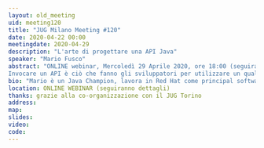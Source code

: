 ```yaml
---
layout: old_meeting
uid: meeting120
title: "JUG Milano Meeting #120"
date: 2020-04-22 00:00
meetingdate: 2020-04-29
description: "L'arte di progettare una API Java"
speaker: "Mario Fusco"
abstract: "ONLINE webinar, Mercoledì 29 Aprile 2020, ore 18:00 (seguiranno dettagli)<br/>
Invocare un API è ciò che fanno gli sviluppatori per utilizzare un qualsiasi software sviluppato da terze parti. Una API stabilisce un contratto tra questi sviluppatori ed i progettisti del software che espone i propri servizi attraverso quell'API. Infatti il nostro software non funziona in isolamento, ma diviene utile solo quando interagisce con altro software scritto da altri. Ciò implica che quando scriviamo software non siamo solo consumatori delle API altrui, ma anche fornitori delle nostre ed è questa la ragione per cui dovremmo conoscere i prinicipi e le tecniche per sviluppare API che siano piacevoli da usare. Durante questa presentazione verrano mostrati diversi esempi, tratti dal mondo reale e anche dalle standard library di Java, di buone o cattive scelte di design. Discuteremo quali sono le caratteristiche che una buona API deve avere, quali consistanza e semplicità di comprensione e di utilizzo, insieme ad alcuni principi che deve rispettare quali quello della minima sorpresa, scoprendo come ottenerle in Java."
bio: "Mario è un Java Champion, lavora in Red Hat come principal software engineer e project lead di Drools, è uno dei coordinatori del JUG di Milano ed il coautore di Modern Java in Action edito da Manning."
location: ONLINE WEBINAR (seguiranno dettagli)
thanks: grazie alla co-organizzazione con il JUG Torino
address: 
map: 
slides: 
video: 
code:  
---
```

